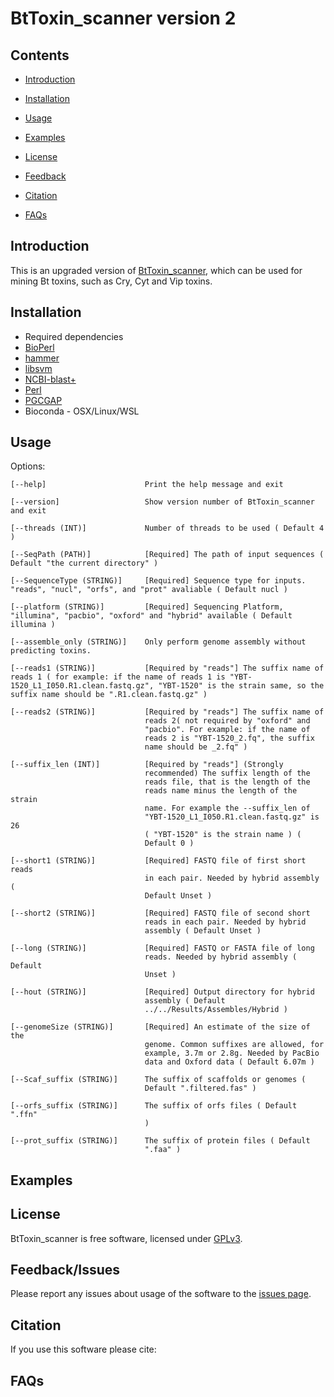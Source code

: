# BtToxin_scanner version 2

## Contents
- [Introduction](#introduction)

- [Installation](#installation)

- [Usage](#usage)

- [Examples](#examples)

- [License](#license)

- [Feedback](#feedback)

- [Citation](#citation)

- [FAQs](#faqs)

## Introduction

This is an upgraded version of [BtToxin_scanner](http://bcam.hzau.edu.cn/BtToxin_scanner/), which can be used for mining Bt toxins, such as Cry, Cyt and Vip toxins.


## Installation

- Required dependencies
 - [BioPerl](http://metacpan.org/pod/BioPerl)
 - [hammer]()
 - [libsvm]()
 - [NCBI-blast+](https://blast.ncbi.nlm.nih.gov/Blast.cgi?CMD=Web&PAGE_TYPE=BlastDocs&DOC_TYPE=Download)
 - [Perl](http://www.perl.org/get.html)
 - [PGCGAP]()
- Bioconda - OSX/Linux/WSL

## Usage

Options:

    [--help]                      Print the help message and exit

    [--version]                   Show version number of BtToxin_scanner and exit

    [--threads (INT)]             Number of threads to be used ( Default 4 )

    [--SeqPath (PATH)]            [Required] The path of input sequences ( Default "the current directory" )

    [--SequenceType (STRING)]     [Required] Sequence type for inputs. "reads", "nucl", "orfs", and "prot" avaliable ( Default nucl )

    [--platform (STRING)]         [Required] Sequencing Platform, "illumina", "pacbio", "oxford" and "hybrid" available ( Default illumina )

    [--assemble_only (STRING)]    Only perform genome assembly without predicting toxins.

    [--reads1 (STRING)]           [Required by "reads"] The suffix name of reads 1 ( for example: if the name of reads 1 is "YBT-1520_L1_I050.R1.clean.fastq.gz", "YBT-1520" is the strain same, so the suffix name should be ".R1.clean.fastq.gz" )

    [--reads2 (STRING)]           [Required by "reads"] The suffix name of
                                  reads 2( not required by "oxford" and
                                  "pacbio". For example: if the name of
                                  reads 2 is "YBT-1520_2.fq", the suffix
                                  name should be _2.fq" )

    [--suffix_len (INT)]          [Required by "reads"] (Strongly
                                  recommended) The suffix length of the
                                  reads file, that is the length of the
                                  reads name minus the length of the strain
                                  name. For example the --suffix_len of
                                  "YBT-1520_L1_I050.R1.clean.fastq.gz" is 26
                                  ( "YBT-1520" is the strain name ) (
                                  Default 0 )

    [--short1 (STRING)]           [Required] FASTQ file of first short reads
                                  in each pair. Needed by hybrid assembly (
                                  Default Unset )

    [--short2 (STRING)]           [Required] FASTQ file of second short
                                  reads in each pair. Needed by hybrid
                                  assembly ( Default Unset )

    [--long (STRING)]             [Required] FASTQ or FASTA file of long
                                  reads. Needed by hybrid assembly ( Default
                                  Unset )

    [--hout (STRING)]             [Required] Output directory for hybrid
                                  assembly ( Default
                                  ../../Results/Assembles/Hybrid )

    [--genomeSize (STRING)]       [Required] An estimate of the size of the
                                  genome. Common suffixes are allowed, for
                                  example, 3.7m or 2.8g. Needed by PacBio
                                  data and Oxford data ( Default 6.07m )

    [--Scaf_suffix (STRING)]      The suffix of scaffolds or genomes (
                                  Default ".filtered.fas" )

    [--orfs_suffix (STRING)]      The suffix of orfs files ( Default ".ffn"
                                  )

    [--prot_suffix (STRING)]      The suffix of protein files ( Default
                                  ".faa" )
## Examples

## License
BtToxin_scanner is free software, licensed under [GPLv3](https://github.com/liaochenlanruo/Bt_toxin_scanner/blob/master/LICENSE).

## Feedback/Issues
Please report any issues about usage of the software to the [issues page](https://github.com/liaochenlanruo/Bt_toxin_scanner/issues).

## Citation
If you use this software please cite:

## FAQs


